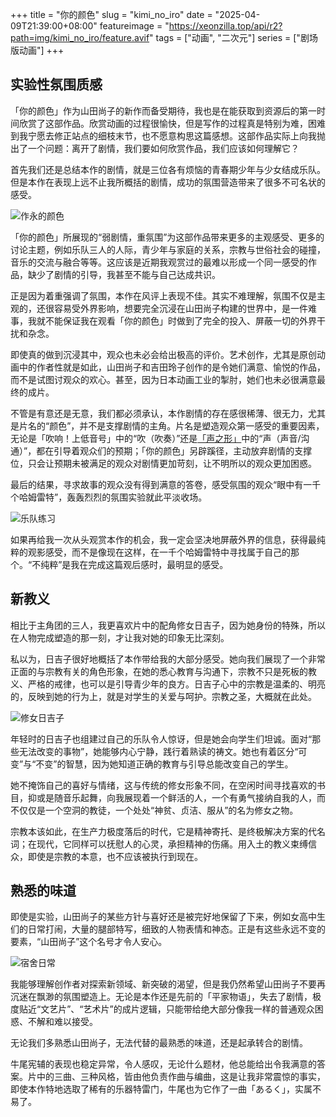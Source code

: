 +++
title = "你的颜色"
slug = "kimi_no_iro"
date = "2025-04-09T21:39:00+08:00"
featureimage = "https://xeonzilla.top/api/r2?path=img/kimi_no_iro/feature.avif"
tags = ["动画", "二次元"]
series = ["剧场版动画"]
+++
## 实验性氛围质感
「你的颜色」作为山田尚子的新作而备受期待，我也是在能获取到资源后的第一时间欣赏了这部作品。欣赏动画的过程很愉快，但是写作的过程真是特别为难，困难到我宁愿去修正站点的细枝末节，也不愿意构思这篇感想。这部作品实际上向我抛出了一个问题：离开了剧情，我们要如何欣赏作品，我们应该如何理解它？

首先我们还是总结本作的剧情，就是三位各有烦恼的青春期少年与少女结成乐队。但是本作在表现上远不止我所概括的剧情，成功的氛围营造带来了很多不可名状的感受。

![作永的颜色](https://xeonzilla.top/api/r2?path=img/kimi_no_iro/01.avif "作永的颜色")

「你的颜色」所展现的“弱剧情，重氛围”为这部作品带来更多的主观感受、更多的讨论主题，例如乐队三人的人际，青少年与家庭的关系，宗教与世俗社会的碰撞，音乐的交流与融合等等。这应该是近期我观赏过的最难以形成一个同一感受的作品，缺少了剧情的引导，我甚至不能与自己达成共识。

正是因为着重强调了氛围，本作在风评上表现不佳。其实不难理解，氛围不仅是主观的，还很容易受外界影响，想要完全沉浸在山田尚子构建的世界中，是一件难事，我就不能保证我在观看「你的颜色」时做到了完全的投入、屏蔽一切的外界干扰和杂念。

即使真的做到沉浸其中，观众也未必会给出极高的评价。艺术创作，尤其是原创动画中的作者性就是如此，山田尚子和吉田玲子创作的是令她们满意、愉悦的作品，而不是试图讨观众的欢心。甚至，因为日本动画工业的掣肘，她们也未必很满意最终的成片。

不管是有意还是无意，我们都必须承认，本作剧情的存在感很稀薄、很无力，尤其是片名的“颜色”，并不是支撑剧情的主角。片名是塑造观众第一感受的重要因素，无论是「吹响！上低音号」中的“吹（吹奏）”还是[「声之形」](/post/koe_no_katachi)中的“声（声音/沟通）”，都在引导着观众们的预期；「你的颜色」另辟蹊径，主动放弃剧情的支撑位，只会让预期未被满足的观众对剧情更加苛刻，让不明所以的观众更加困惑。

最后的结果，寻求故事的观众没有得到满意的答卷，感受氛围的观众“眼中有一千个哈姆雷特”，轰轰烈烈的氛围实验就此平淡收场。

![乐队练习](https://xeonzilla.top/api/r2?path=img/kimi_no_iro/02.avif "乐队练习")

如果再给我一次从头观赏本作的机会，我一定会坚决地屏蔽外界的信息，获得最纯粹的观影感受，而不是像现在这样，在一千个哈姆雷特中寻找属于自己的那个。“不纯粹”是我在完成这篇观后感时，最明显的感受。

## 新教义
相比于主角团的三人，我更喜欢片中的配角修女日吉子，因为她身份的特殊，所以在人物完成塑造的那一刻，才让我对她的印象无比深刻。

私以为，日吉子很好地概括了本作带给我的大部分感受。她向我们展现了一个非常正面的与宗教有关的角色形象，在她的悉心教育与沟通下，宗教不只是死板的教义、严格的戒律，也可以是引导青少年的良方。日吉子心中的宗教是温柔的、明亮的，反映到她的行为上，就是对学生的关爱与呵护。宗教之圣，大概就在此处。

![修女日吉子](https://xeonzilla.top/api/r2?path=img/kimi_no_iro/03.avif "修女日吉子")

年轻时的日吉子也组建过自己的乐队令人惊讶，但是她会向学生们坦诚。面对“那些无法改变的事物”，她能够内心宁静，践行着熟读的祷文。她也有着区分“可变”与“不变”的智慧，因为她知道正确的教育与引导总能改变自己的学生。

她不掩饰自己的喜好与情绪，这与传统的修女形象不同，在空闲时间寻找喜欢的书目，抑或是随音乐起舞，向我展现着一个鲜活的人，一个有勇气接纳自我的人，而不仅仅是一个空洞的教徒，一个处处“神贫、贞洁、服从”的名为修女之物。

宗教本该如此，在生产力极度落后的时代，它是精神寄托、是终极解决方案的代名词；在现代，它同样可以抚慰人的心灵，承担精神的伤痛。用入土的教义束缚信众，即使是宗教的本意，也不应该被执行到现在。

## 熟悉的味道
即使是实验，山田尚子的某些方针与喜好还是被完好地保留了下来，例如女高中生们的日常打闹，大量的腿部特写，细致的人物表情和神态。正是有这些永远不变的要素，“山田尚子”这个名号才令人安心。

![宿舍日常](https://xeonzilla.top/api/r2?path=img/kimi_no_iro/04.avif "宿舍日常")

我能够理解创作者对探索新领域、新突破的渴望，但是我仍然希望山田尚子不要再沉迷在飘渺的氛围塑造上。无论是本作还是先前的「平家物语」，失去了剧情，极度贴近“文艺片”、“艺术片”的成片逻辑，只能带给绝大部分像我一样的普通观众困惑、不解和难以接受。

无论我们多熟悉山田尚子，无法代替的最熟悉的味道，还是起承转合的剧情。

牛尾宪辅的表现也稳定异常，令人感叹，无论什么题材，他总能给出令我满意的答案。片中的三曲、三种风格，皆由他负责作曲与编曲，这是让我非常震惊的事实，即使本作特地选取了稀有的乐器特雷门，牛尾也为它作了一曲「あるく」，实属不易了。